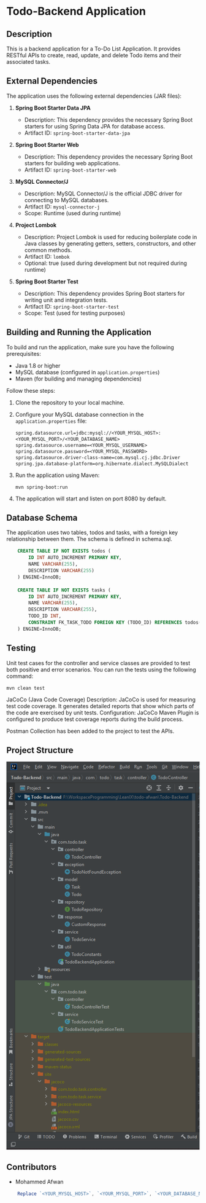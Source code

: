 # Todo-Backend Application

## Description

This is a backend application for a To-Do List Application. It provides RESTful APIs to create, read, update, and delete Todo items and their associated tasks.

## External Dependencies

The application uses the following external dependencies (JAR files):

1. **Spring Boot Starter Data JPA**

   - Description: This dependency provides the necessary Spring Boot starters for using Spring Data JPA for database access.
   - Artifact ID: `spring-boot-starter-data-jpa`

2. **Spring Boot Starter Web**

   - Description: This dependency provides the necessary Spring Boot starters for building web applications.
   - Artifact ID: `spring-boot-starter-web`

3. **MySQL Connector/J**

   - Description: MySQL Connector/J is the official JDBC driver for connecting to MySQL databases.
   - Artifact ID: `mysql-connector-j`
   - Scope: Runtime (used during runtime)

4. **Project Lombok**

   - Description: Project Lombok is used for reducing boilerplate code in Java classes by generating getters, setters, constructors, and other common methods.
   - Artifact ID: `lombok`
   - Optional: true (used during development but not required during runtime)

5. **Spring Boot Starter Test**
   - Description: This dependency provides Spring Boot starters for writing unit and integration tests.
   - Artifact ID: `spring-boot-starter-test`
   - Scope: Test (used for testing purposes)

## Building and Running the Application

To build and run the application, make sure you have the following prerequisites:

- Java 1.8 or higher
- MySQL database (configured in `application.properties`)
- Maven (for building and managing dependencies)

Follow these steps:

1. Clone the repository to your local machine.

2. Configure your MySQL database connection in the `application.properties` file:

   ```properties
   spring.datasource.url=jdbc:mysql://<YOUR_MYSQL_HOST>:<YOUR_MYSQL_PORT>/<YOUR_DATABASE_NAME>
   spring.datasource.username=<YOUR_MYSQL_USERNAME>
   spring.datasource.password=<YOUR_MYSQL_PASSWORD>
   spring.datasource.driver-class-name=com.mysql.cj.jdbc.Driver
   spring.jpa.database-platform=org.hibernate.dialect.MySQLDialect
   ```

3. Run the application using Maven:
   ```shell
   mvn spring-boot:run
   ```
4. The application will start and listen on port 8080 by default.

## Database Schema

The application uses two tables, todos and tasks, with a foreign key relationship between them. The schema is defined in schema.sql.

```sql
    CREATE TABLE IF NOT EXISTS todos (
        ID INT AUTO_INCREMENT PRIMARY KEY,
        NAME VARCHAR(255),
        DESCRIPTION VARCHAR(255)
    ) ENGINE=InnoDB;

    CREATE TABLE IF NOT EXISTS tasks (
        ID INT AUTO_INCREMENT PRIMARY KEY,
        NAME VARCHAR(255),
        DESCRIPTION VARCHAR(255),
        TODO_ID INT,
        CONSTRAINT FK_TASK_TODO FOREIGN KEY (TODO_ID) REFERENCES todos(ID)
    ) ENGINE=InnoDB;
```

## Testing

Unit test cases for the controller and service classes are provided to test both positive and error scenarios. You can run the tests using the following command:

```shell
mvn clean test
```

JaCoCo (Java Code Coverage)
Description: JaCoCo is used for measuring test code coverage. It generates detailed reports that show which parts of the code are exercised by unit tests.
Configuration: JaCoCo Maven Plugin is configured to produce test coverage reports during the build process.

Postman Collection has been added to the project to test the APIs.

## Project Structure

![Alt text](../Screenshots/Backend-Project-Structure.png)

## Contributors

- Mohammed Afwan

```javascript
    Replace `<YOUR_MYSQL_HOST>`, `<YOUR_MYSQL_PORT>`, `<YOUR_DATABASE_NAME>`, `<YOUR_MYSQL_USERNAME>`, and `<YOUR_MYSQL_PASSWORD>` with the actual database connection details in your application.
```
